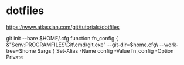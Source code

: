 # dotfiles

https://www.atlassian.com/git/tutorials/dotfiles

git init --bare $HOME/.cfg
function fn_config { &"$env:PROGRAMFILES\Git\cmd\git.exe" --git-dir=$home\.cfg\ --work-tree=$home $args }
Set-Alias -Name config -Value fn_config -Option Private
